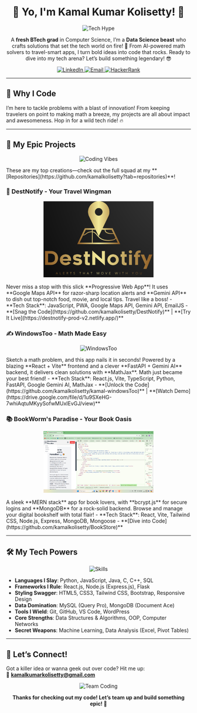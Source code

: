 <h1 align="center">🌟 Yo, I'm Kamal Kumar Kolisetty! 🌟</h1>

<p align="center">
  <img src="https://media.giphy.com/media/26xBwdIuR0qBQLL3W/giphy.gif" alt="Tech Hype" width="150"/>
</p>

<p align="center">
  A <strong>fresh BTech grad</strong> in Computer Science, I’m a <strong>Data Science beast</strong> who crafts solutions that set the tech world on fire! 🚀 From AI-powered math solvers to travel-smart apps, I turn bold ideas into code that rocks. Ready to dive into my tech arena? Let’s build something legendary! 😎
</p>

<p align="center">
  <a href="https://www.linkedin.com/in/kamal-kumar-kolisetty-19b944221" target="_blank">
    <img src="https://img.shields.io/badge/-LinkedIn-%230077B5?style=for-the-badge&logo=linkedin&logoColor=white" alt="LinkedIn"/>
  </a>
  <a href="mailto:kamalkumarkolisetty@gmail.com">
    <img src="https://img.shields.io/badge/-Email-%23D14836?style=for-the-badge&logo=gmail&logoColor=white" alt="Email"/>
  </a>
  <a href="https://www.hackerrank.com/kamalkumarkolis1" target="_blank">
    <img src="https://img.shields.io/badge/-HackerRank-%232EC866?style=for-the-badge&logo=hackerrank&logoColor=white" alt="HackerRank"/>
  </a>
</p>

---

## 🎯 Why I Code
I’m here to tackle problems with a blast of innovation! From keeping travelers on point to making math a breeze, my projects are all about impact and awesomeness. Hop in for a wild tech ride! 🔥

---

## 🌟 My Epic Projects
<p align="center">
  <img src="https://media.giphy.com/media/qgQUggAC3Pfv687qPC/giphy.gif" alt="Coding Vibes" width="150"/>
</p>
These are my top creations—check out the full squad at my **[Repositories](https://github.com/kamalkolisetty?tab=repositories)**!

### 📍 **DestNotify - Your Travel Wingman**  
<p align="center">
  <img src="https://github.com/kamalkolisetty/DestNotify/raw/main/x2.png" alt="DestNotify" width="300"/>
</p>
Never miss a stop with this slick **Progressive Web App**! It uses **Google Maps API** for razor-sharp location alerts and **Gemini API** to dish out top-notch food, movie, and local tips. Travel like a boss!  
- **Tech Stack**: JavaScript, PWA, Google Maps API, Gemini API, EmailJS  
- **[Snag the Code](https://github.com/kamalkolisetty/DestNotify)** | **[Try It Live](https://destnotify-prod-v2.netlify.app/)**  

### ✍️ **WindowsToo - Math Made Easy**  
<p align="center">
  <img src="https://github.com/kamalkolisetty/kamal-windowsToo/raw/main/2w.png" alt="WindowsToo" width="300"/>
</p>
Sketch a math problem, and this app nails it in seconds! Powered by a blazing **React + Vite** frontend and a clever **FastAPI + Gemini AI** backend, it delivers clean solutions with **MathJax**. Math just became your best friend!  
- **Tech Stack**: React.js, Vite, TypeScript, Python, FastAPI, Google Gemini AI, MathJax  
- **[Unlock the Code](https://github.com/kamalkolisetty/kamal-windowsToo)** | **[Watch Demo](https://drive.google.com/file/d/1u9SXeHG-7whiAqtuMKyySofwMUxIEvGJ/view)**  

### 📚 **BookWorm's Paradise - Your Book Oasis**  
<p align="center">
  <img src="https://github.com/kamalkolisetty/BookStore/raw/main/c6.png" alt="BookWorm's Paradise" width="300"/>
</p>
A sleek **MERN stack** app for book lovers, with **bcrypt.js** for secure logins and **MongoDB** for a rock-solid backend. Browse and manage your digital bookshelf with total flair!  
- **Tech Stack**: React, Vite, Tailwind CSS, Node.js, Express, MongoDB, Mongoose  
- **[Dive into Code](https://github.com/kamalkolisetty/BookStore)**  

---

## 🛠️ My Tech Powers

<p align="center">
  <img src="https://skillicons.dev/icons?i=py,js,java,c,cpp,react,nodejs,express,flask,html,css,tailwind,bootstrap,mysql,mongodb,git,github,vscode,wordpress&perline=12" alt="Skills"/>
</p>

- **Languages I Slay**: Python, JavaScript, Java, C, C++, SQL  
- **Frameworks I Rule**: React.js, Node.js (Express.js), Flask  
- **Styling Swagger**: HTML5, CSS3, Tailwind CSS, Bootstrap, Responsive Design  
- **Data Domination**: MySQL (Query Pro), MongoDB (Document Ace)  
- **Tools I Wield**: Git, GitHub, VS Code, WordPress  
- **Core Strengths**: Data Structures & Algorithms, OOP, Computer Networks  
- **Secret Weapons**: Machine Learning, Data Analysis (Excel, Pivot Tables)  

---

## 💬 Let’s Connect!
Got a killer idea or wanna geek out over code? Hit me up:  
📧 **[kamalkumarkolisetty@gmail.com](mailto:kamalkumarkolisetty@gmail.com)**  

<p align="center">
  <img src="https://media.giphy.com/media/26u4lOMA8JKSnL9Uk/giphy.gif" alt="Team Coding" width="200"/>
</p>

<p align="center">
  <strong>Thanks for checking out my code! Let’s team up and build something epic! 🌈</strong>
</p>
